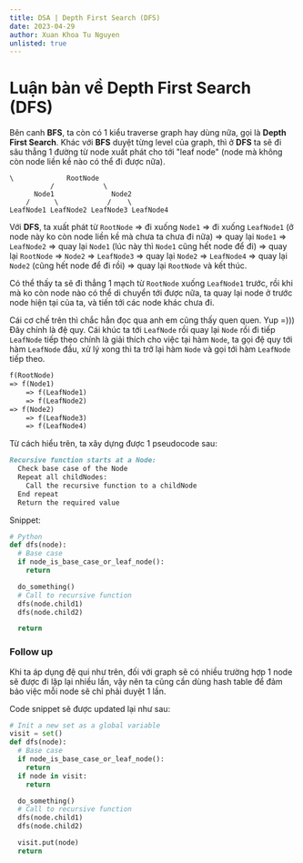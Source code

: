 ```yaml
---
title: DSA | Depth First Search (DFS)
date: 2023-04-29
author: Xuan Khoa Tu Nguyen
unlisted: true
---
```


# Luận bàn về Depth First Search (DFS)

Bên canh **BFS**, ta còn có 1 kiểu traverse graph hay dùng nữa, gọi là **Depth First Search**. Khác
với **BFS** duyệt từng level của graph, thì ở **DFS** ta sẽ đi sâu thẳng 1 đường từ node xuất phát
cho tới "leaf node" (node mà không còn node liền kề nào có thể đi được nữa).

```
\             RootNode
          /            \
      Node1              Node2
    /      \            /    \
LeafNode1 LeafNode2 LeafNode3 LeafNode4
```

Với **DFS**, ta xuất phát từ `RootNode` => đi xuống `Node1` => đi xuống `LeafNode1` (ở node này ko
còn node liền kề mà chưa ta chưa đi nữa) => quay lại `Node1` => `LeafNode2` => quay lại `Node1` (lúc
này thì `Node1` cũng hết node để đi)  => quay lại `RootNode` => `Node2` => `LeafNode3` => quay lại
`Node2` => `LeafNode4` => quay lại `Node2` (cũng hết node để đi rồi) => quay lại `RootNode` và kết thúc.

Có thể thấy ta sẽ đi thẳng 1 mạch từ `RootNode` xuống `LeafNode1` trước, rồi khi mà ko còn node nào
có thể di chuyển tới được nữa, ta quay lại node ở trước node hiện tại của ta, và tiến tới các node
khác chưa đi.

Cái cơ chế trên thì chắc hẳn đọc qua anh em cũng thấy quen quen. Yup =))) Đây chính là đệ quy.
Cái khúc ta tới `LeafNode` rồi quay lại `Node` rồi đi tiếp `LeafNode` tiếp theo chính là giải thích
cho việc tại hàm `Node`, ta gọi đệ quy tới hàm `LeafNode` đầu, xử lý xong thì ta trở lại hàm `Node`
và gọi tới hàm `LeafNode` tiếp theo.

```md
f(RootNode)
=> f(Node1)
    => f(LeafNode1)
    => f(LeafNode2)
=> f(Node2)
    => f(LeafNode3)
    => f(LeafNode4)
```

Từ cách hiểu trên, ta xây dựng được 1 pseudocode sau:

```md
Recursive function starts at a Node:
  Check base case of the Node
  Repeat all childNodes:
    Call the recursive function to a childNode
  End repeat
  Return the required value
```

Snippet:

```py
# Python
def dfs(node):
  # Base case
  if node_is_base_case_or_leaf_node():
    return

  do_something()
  # Call to recursive function
  dfs(node.child1)
  dfs(node.child2)

  return
```

### Follow up

Khi ta áp dụng đệ qui như trên, đối với graph sẽ có nhiều trường hợp 1 node sẽ được đi lặp lại nhiều
lần, vậy nên ta cũng cần dùng hash table để đảm bảo việc mỗi node sẽ chỉ phải duyệt 1 lần.

Code snippet sẽ được updated lại như sau:

```py
# Init a new set as a global variable
visit = set()
def dfs(node):
  # Base case
  if node_is_base_case_or_leaf_node():
    return
  if node in visit:
    return

  do_something()
  # Call to recursive function
  dfs(node.child1)
  dfs(node.child2)

  visit.put(node)
  return
```
